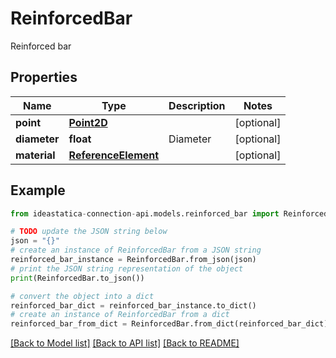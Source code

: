 # ReinforcedBar

Reinforced bar

## Properties

Name | Type | Description | Notes
------------ | ------------- | ------------- | -------------
**point** | [**Point2D**](Point2D.md) |  | [optional] 
**diameter** | **float** | Diameter | [optional] 
**material** | [**ReferenceElement**](ReferenceElement.md) |  | [optional] 

## Example

```python
from ideastatica-connection-api.models.reinforced_bar import ReinforcedBar

# TODO update the JSON string below
json = "{}"
# create an instance of ReinforcedBar from a JSON string
reinforced_bar_instance = ReinforcedBar.from_json(json)
# print the JSON string representation of the object
print(ReinforcedBar.to_json())

# convert the object into a dict
reinforced_bar_dict = reinforced_bar_instance.to_dict()
# create an instance of ReinforcedBar from a dict
reinforced_bar_from_dict = ReinforcedBar.from_dict(reinforced_bar_dict)
```
[[Back to Model list]](../README.md#documentation-for-models) [[Back to API list]](../README.md#documentation-for-api-endpoints) [[Back to README]](../README.md)


